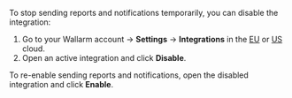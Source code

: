 To stop sending reports and notifications temporarily, you can disable the integration:

1. Go to your Wallarm account → **Settings** → **Integrations** in the [EU](https://my.wallarm.com/settings/integrations/) or [US](https://us1.my.wallarm.com/settings/integrations/) cloud.
2. Open an active integration and click **Disable**.

To re-enable sending reports and notifications, open the disabled integration and click **Enable**.